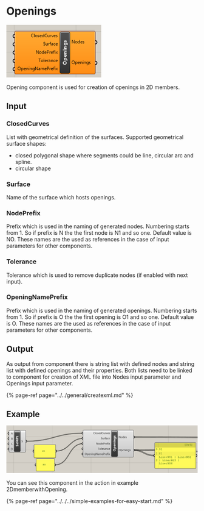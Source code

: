 # Openings

![Opening component](../../../../.gitbook/assets/openningcomponent.png)

Opening component is used for creation of openings in 2D members.

## Input

### ClosedCurves

List with geometrical definition of the surfaces. Supported geometrical surface shapes:

* closed polygonal shape where segments could be line, circular arc and spline.
* circular shape

### Surface

Name of the surface which hosts openings.

### NodePrefix

Prefix which is used in the naming of generated nodes. Numbering starts from 1. So if prefix is N the the first node is N1 and so one. Default value is NO. These names are the used as references in the case of input parameters for other components.

### Tolerance

Tolerance which is used to remove duplicate nodes \(if enabled with next input\).

### OpeningNamePrefix

Prefix which is used in the naming of generated openings. Numbering starts from 1. So if prefix is O the the first opening is O1 and so one. Default value is O.  These names are the used as references in the case of input parameters for other components.

## Output

As output from component there is string list with defined nodes and string list with defined openings and their properties. Both lists need to be linked to component for creation of XML file into Nodes input parameter and Openings input parameter.

{% page-ref page="../../general/createxml.md" %}



## Example

![](../../../../.gitbook/assets/exampleofopennig.png)



You can see this component in the action in example 2DmemberwithOpening.

{% page-ref page="../../../simple-examples-for-easy-start.md" %}



